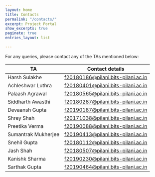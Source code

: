 ```yaml
---
layout: home
title: Contacts
permalink: "/contacts/"
excerpt: Project Portal
show_excerpts: true
paginate: true
entries_layout: list

---
```

For any queries, please contact any of the TAs mentioned below:

| TA | Contact details |
|-|-|
| Harsh Sulakhe | f20180186@pilani.bits-pilani.ac.in |
| Achleshwar Luthra | f20180401@pilani.bits-pilani.ac.in |
| Palaash Agrawal | f20180565@pilani.bits-pilani.ac.in |
| Siddharth Awasthi | f20180287@pilani.bits-pilani.ac.in |
| Devaansh Gupta | f20190187@pilani.bits-pilani.ac.in |
| Shrey Shah | f20171038@pilani.bits-pilani.ac.in |
| Preetika Verma | f20190088@pilani.bits-pilani.ac.in |
| Sumantrak Mukherjee | f20190413@pilani.bits-pilani.ac.in |
| Snehil Gupta | f20180112@pilani.bits-pilani.ac.in |
| Jash Shah | f20180507@pilani.bits-pilani.ac.in |
| Kanishk Sharma | f20190230@pilani.bits-pilani.ac.in |
| Sarthak Gupta | f20190464@pilani.bits-pilani.ac.in |
